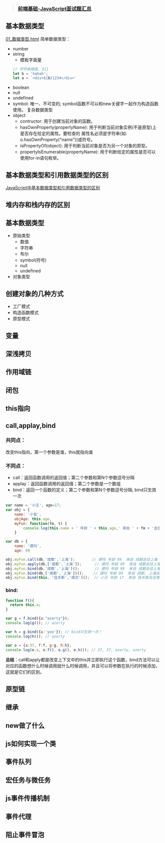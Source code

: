 >  ### [前端基础-JavaScript面试题汇总](https://www.jianshu.com/p/7e71c123b2eb)
 
## 基本数据类型
[01_数据类型.html](./01_%E6%95%B0%E6%8D%AE%E7%B1%BB%E5%9E%8B.html)
简单数据类型：
+ number
+ string
    - 模板字面量
    ```js
    // 字符串插值, ${}
    let b = 'hahah';
    let a = `<div>${b}1234</div>`
    ```
+ boolean
+ null
+ undefined
+ symbol: 唯一、不可变的; symbol函数不可以和new关键字一起作为构造函数使用。
复杂数据类型
+ object
    - contructor: 用于创建当前对象的函数。
    - hasOwnProperty(propertyName): 用于判断当前对象实例(不是原型)上是否存在给定的属性。要检查的
        属性名必须是字符串(如: o.hasOwnProperty("name"))或符号。
    - isPropertyOf(object): 用于判断当前对象是否为另一个对象的原型。
    - propertyIsEnumerable(propertyName): 用于判断给定的属性是否可以使用for-in语句枚举。

## 基本数据类型和引用数据类型的区别
[JavaScript中基本数据类型和引用数据类型的区别](https://www.cnblogs.com/cxying93/p/6106469.html)

## 堆内存和栈内存的区别
## 基本数据类型
+ 原始类型
    - 数值
    - 字符串
    - 布尔
    - symbol(符号)
    - null
    - undefined
+ 对象类型
## 创建对象的几种方式
+ 工厂模式
+ 构造函数模式
+ 原型模式

## 变量

## 深浅拷贝

## 作用域链

## 闭包

## this指向

## call,applay,bind
### 共同点：
改变this指向，第一个参数是谁，this就指向谁
### 不同点：
+ call：返回函数调用的返回值；第二个参数和第N个参数逗号分隔
+ applay：返回函数调用的返回值；第二个参数是一个数组
+ bind：返回一个函数的定义；第二个参数和第N个参数逗号分隔; bind只生效一次
```js
var name = '小王', age=17;
var obj = {
    name: '小张',
    objAge: this.age,
    myFun: function(fm, t) {
        console.log(this.name + ' 年龄 ' + this.age,' 来自 ' + fm + '去往' + t);
    }

var db = {
    name: '德玛',
    age: 99

obj.myFun.call(db,'成都','上海');　　　　 // 德玛 年龄 99  来自 成都去往上海
obj.myFun.apply(db,['成都','上海']);      // 德玛 年龄 99  来自 成都去往上海  
obj.myFun.bind(db,'成都','上海')();       // 德玛 年龄 99  来自 成都去往上海
obj.myFun.bind(db,['成都','上海'])();　　 // 德玛 年龄 99  来自 成都, 上海去往 undefined
obj.myFun.bind(this, '佳木斯','南京')();  // 小王 年龄 17  来自 佳木斯去往南京
```

### **bind:**
```js
function f(){
  return this.a;
}

var g = f.bind({a:"azerty"});
console.log(g()); // azerty

var h = g.bind({a:'yoo'}); // bind只生效一次！
console.log(h()); // azerty

var o = {a:37, f:f, g:g, h:h};
console.log(o.a, o.f(), o.g(), o.h()); // 37, 37, azerty, azerty
```

**总结**：call和apply都是改变上下文中的this并立即执行这个函数，bind方法可以让对应的函数想什么时候调用就什么时候调用，并且可以将参数在执行的时候添加，这就是它们的区别。

## 原型链

## 继承

## new做了什么

## js如何实现一个类

## 事件队列

## 宏任务与微任务

## js事件传播机制

## 事件代理

## 阻止事件冒泡

## 